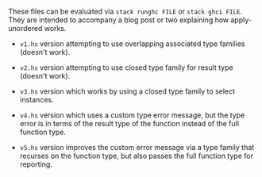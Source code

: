 These files can be evaluated via `stack runghc FILE` or `stack ghci
FILE`. They are intended to accompany a blog post or two explaining
how apply-unordered works.

* `v1.hs` version attempting to use overlapping associated type
  families (doesn't work).

* `v2.hs` version attempting to use closed type family for result type
  (doesn't work).

* `v3.hs` version which works by using a closed type family to select
  instances.

* `v4.hs` version which uses a custom type error message, but the type
  error is in terms of the result type of the function instead of the
  full function type.

* `v5.hs` version improves the custom error message via a type family
  that recurses on the function type, but also passes the full
  function type for reporting.
